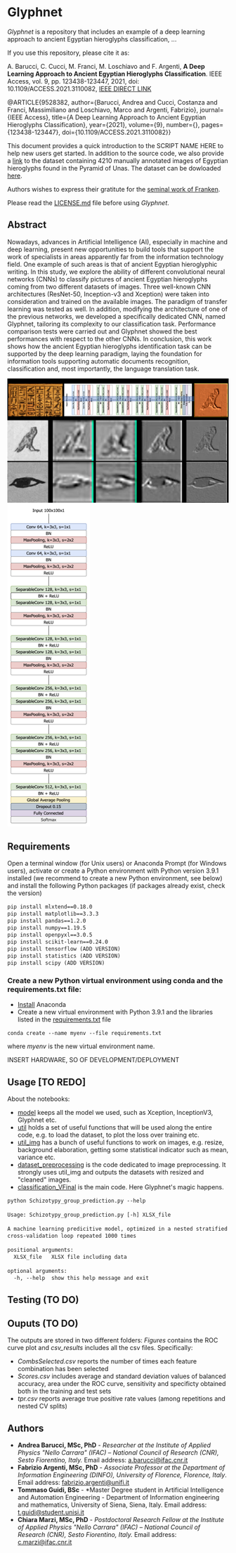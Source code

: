# Glyphnet

*Glyphnet* is a repository that includes an example of a deep learning approach to ancient Egyptian hieroglyphs classification, ...

If you use this repository, please cite it as:

A. Barucci, C. Cucci, M. Franci, M. Loschiavo and F. Argenti, **A Deep Learning Approach to Ancient Egyptian Hieroglyphs Classification**. IEEE Access, vol. 9, pp. 123438-123447, 2021, doi: 10.1109/ACCESS.2021.3110082, [IEEE DIRECT LINK](https://ieeexplore.ieee.org/stamp/stamp.jsp?tp=&arnumber=9528382&isnumber=9312710)

@ARTICLE{9528382,  author={Barucci, Andrea and Cucci, Costanza and Franci, Massimiliano and Loschiavo, Marco and Argenti, Fabrizio},  journal={IEEE Access},   title={A Deep Learning Approach to Ancient Egyptian Hieroglyphs Classification},   year={2021},  volume={9},  number={},  pages={123438-123447},  doi={10.1109/ACCESS.2021.3110082}}

This document provides a quick introduction to the SCRIPT NAME HERE to help new users get started. In addition to the source code, we also provide a [link](https://en.wikipedia.org/wiki/Pyramid_of_Unas) to the dataset containing 4210 manually annotated images of Egyptian hieroglyphs found in the Pyramid of Unas. The dataset can be dowloaded [here](http://iamai.nl/downloads/GlyphDataset.zip).

Authors wishes to express their gratitute for the [seminal work of Franken](https://github.com/morrisfranken/glyphreader).


Please read the [LICENSE.md](./LICENSE.md) file before using *Glyphnet*.

## Abstract
Nowadays, advances in Artificial Intelligence (AI), especially in machine and deep learning, present new opportunities to build tools that support the work of specialists in areas apparently far from the information technology field. One example of such areas is that of ancient Egyptian hieroglyphic writing. In this study, we explore the ability of different convolutional neural networks (CNNs) to classify pictures of ancient Egyptian hieroglyphs coming from two different datasets of images. Three well-known CNN architectures (ResNet-50, Inception-v3 and Xception) were taken into consideration and trained on the available images. The paradigm of transfer learning was tested as well. In addition, modifying the architecture of one of the previous networks, we developed a specifically dedicated CNN, named Glyphnet, tailoring its complexity to our classification task. Performance comparison tests were carried out and Glyphnet showed the best performances with respect to the other CNNs. In conclusion, this work shows how the ancient Egyptian hieroglyphs identification task can be supported by the deep learning paradigm, laying the foundation for information tools supporting automatic documents recognition, classification and, most importantly, the language translation task.

![plot](./Features2_running.png)
![plot](./Glyphnet.tiff)

## Requirements
Open a terminal window (for Unix users) or Anaconda Prompt (for Windows users), activate or create a Python environment with Python version 3.9.1 installed (we recommend to create a new Python environment, see below) and install the following Python packages (if packages already exist, check the version)

```
pip install mlxtend==0.18.0
pip install matplotlib==3.3.3
pip install pandas==1.2.0
pip install numpy==1.19.5
pip install openpyxl==3.0.5
pip install scikit-learn==0.24.0
pip install tensorflow (ADD VERSION)
pip install statistics (ADD VERSION)
pip install scipy (ADD VERSION)
```

### Create a new Python virtual environment using conda and the requirements.txt file:

- [Install](https://docs.conda.io/projects/conda/en/latest/user-guide/install/index.html) Anaconda
- Create a new virtual environment with Python 3.9.1 and the libraries listed in the [requirements.txt](https://github.com/GAIA-IFAC-CNR/Glyphnet/blob/main/requirements.txt) file
```
conda create --name myenv --file requirements.txt
```
where *myenv* is the new virtual environment name.

INSERT HARDWARE, SO OF DEVELOPMENT/DEPLOYMENT

## Usage [TO REDO]


About the notebooks:
- [model](https://github.com/GAIA-IFAC-CNR/Glyphnet/blob/main/model.ipynb) keeps all the model we used, such as Xception, InceptionV3, Glyphnet etc.
- [util](https://github.com/GAIA-IFAC-CNR/Glyphnet/blob/main/util.ipynb) holds a set of useful functions that will be used along the entire code, e.g. to load the dataset, to plot the loss over training etc.
- [util_img](https://github.com/GAIA-IFAC-CNR/Glyphnet/blob/main/util_img.ipynb) has a bunch of useful functions to work on images, e.g. resize, background elaboration, getting some statistical indicator such as mean, variance etc.
- [dataset_preprocessing](https://github.com/GAIA-IFAC-CNR/Glyphnet/blob/main/dataset_preprocessing.ipynb) is the code dedicated to image preprocessing. It strongly uses util_img and outputs the datasets with resized and "cleaned" images.
- [classification_VFinal](https://github.com/GAIA-IFAC-CNR/Glyphnet/blob/main/classification_VFinal.ipynb) is the main code. Here Glyphnet's magic happens.
```
python Schizotypy_group_prediction.py --help

Usage: Schizotypy_group_prediction.py [-h] XLSX_file

A machine learning predicitive model, optimized in a nested stratified cross-validation loop repeated 1000 times

positional arguments:
  XLSX_file   XLSX file including data

optional arguments:
  -h, --help  show this help message and exit
```

## Testing (TO DO)

## Ouputs (TO DO)
The outputs are stored in two different folders: *Figures* contains the ROC curve plot and *csv\_results* includes all the csv files. Specifically:

* *CombsSelected.csv* reports the number of times each feature combination has been selected
* *Scores.csv* includes average and standard deviation values of balanced accuracy, area under the ROC curve, sensitivity and specificty obtained both in the training and test sets
* *tpr.csv* reports average true positive rate values (among repetitions and nested CV splits)

## Authors
* **Andrea Barucci, MSc, PhD** - *Researcher at the Institute of Applied Physics "Nello Carrara" (IFAC) – National Council of Research (CNR), Sesto Fiorentino, Italy.* Email address: <a.barucci@ifac.cnr.it>
* **Fabrizio Argenti, MSc, PhD** - *Associate Professor at the Department of Information Engineering (DINFO), University of Florence, Florence, Italy*. Email address: <fabrizio.argenti@unifi.it>
* **Tommaso Guidi, BSc** - *Master Degree student in Artificial Intelligence and Automation Engineering - Department of Information engineering and mathematics, University of Siena, Siena, Italy. Email address: <t.guidi@student.unisi.it>
* **Chiara Marzi, MSc, PhD** - *Postdoctoral Research Fellow at the Institute of Applied Physics "Nello Carrara" (IFAC) – National Council of Research (CNR), Sesto Fiorentino, Italy.* Email address: <c.marzi@ifac.cnr.it>

